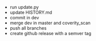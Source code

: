 - run update.py
- update HISTORY.md
- commit in dev
- merge dev in master and coverity_scan
- push all branches
- create github release with a semver tag
